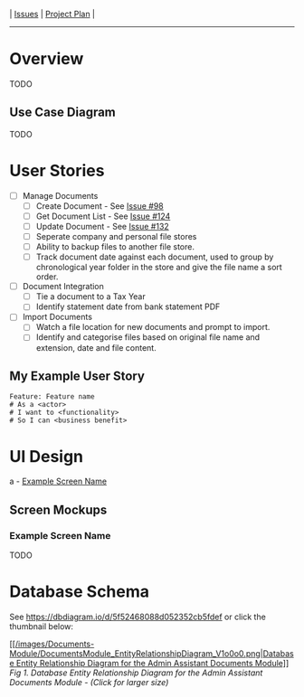 | [Issues](https://github.com/SimonGeering/AdminAssistant/milestone/5) | [Project Plan](https://github.com/SimonGeering/AdminAssistant/projects/10) | 

***

# Overview

TODO

## Use Case Diagram

TODO

# User Stories

- [ ] Manage Documents
  - [ ] Create Document - See [Issue #98](https://github.com/SimonGeering/AdminAssistant/issues/98)
  - [ ] Get Document List - See [Issue #124](https://github.com/SimonGeering/AdminAssistant/issues/124)
  - [ ] Update Document - See [Issue #132](https://github.com/SimonGeering/AdminAssistant/issues/132)
  - [ ] Seperate company and personal file stores
  - [ ] Ability to backup files to another file store.
  - [ ] Track document date against each document, used to group by chronological year folder in the store and give the file name a sort order.

- [ ] Document Integration
  - [ ] Tie a document to a Tax Year
  - [ ] Identify statement date from bank statement PDF

- [ ] Import Documents
  - [ ] Watch a file location for new documents and prompt to import.
  - [ ] Identify and categorise files based on original file name and extension, date and file content.

## My Example User Story

``` Gherkin
Feature: Feature name
# As a <actor>
# I want to <functionality>
# So I can <business benefit>
```

# UI Design

a - [Example Screen Name](#Example-Screen-Name)

## Screen Mockups

### Example Screen Name

TODO

# Database Schema

See <https://dbdiagram.io/d/5f52468088d052352cb5fdef> or click the thumbnail below:  

[[[/images/Documents-Module/DocumentsModule_EntityRelationshipDiagram_V1o0o0.png|Database Entity Relationship Diagram for the Admin Assistant Documents Module]]](https://raw.githubusercontent.com/wiki/SimonGeering/AdminAssistant/images/Documents-Module/DocumentsModule_EntityRelationshipDiagram_V1o0o0.png)
_Fig 1. Database Entity Relationship Diagram for the Admin Assistant Documents Module - (Click for larger size)_  
